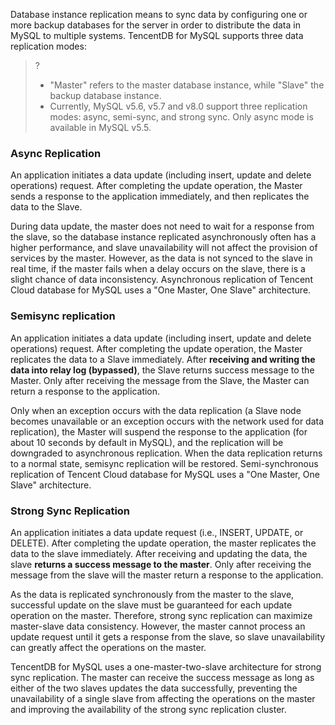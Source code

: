 Database instance replication means to sync data by configuring one or more backup databases for the server in order to distribute the data in MySQL to multiple systems. TencentDB for MySQL supports three data replication modes:

>
>?
>- "Master" refers to the master database instance, while "Slave" the backup database instance.
>- Currently, MySQL v5.6, v5.7 and v8.0 support three replication modes: async, semi-sync, and strong sync. Only async mode is available in MySQL v5.5.

### Async Replication
An application initiates a data update (including insert, update and delete operations) request. After completing the update operation, the Master sends a response to the application immediately, and then replicates the data to the Slave.

During data update, the master does not need to wait for a response from the slave, so the database instance replicated asynchronously often has a higher performance, and slave unavailability will not affect the provision of services by the master. However, as the data is not synced to the slave in real time, if the master fails when a delay occurs on the slave, there is a slight chance of data inconsistency.
Asynchronous replication of Tencent Cloud database for MySQL uses a "One Master, One Slave" architecture.

### Semisync replication

An application initiates a data update (including insert, update and delete operations) request. After completing the update operation, the Master replicates the data to a Slave immediately. After **receiving and writing the data into relay log (bypassed)**, the Slave returns success message to the Master. Only after receiving the message from the Slave, the Master can return a response to the application.

Only when an exception occurs with the data replication (a Slave node becomes unavailable or an exception occurs with the network used for data replication), the Master will suspend the response to the application (for about 10 seconds by default in MySQL), and the replication will be downgraded to asynchronous replication. When the data replication returns to a normal state, semisync replication will be restored.
Semi-synchronous replication of Tencent Cloud database for MySQL uses a "One Master, One Slave" architecture.

### Strong Sync Replication

An application initiates a data update request (i.e., INSERT, UPDATE, or DELETE). After completing the update operation, the master replicates the data to the slave immediately. After receiving and updating the data, the slave **returns a success message to the master**. Only after receiving the message from the slave will the master return a response to the application.

As the data is replicated synchronously from the master to the slave, successful update on the slave must be guaranteed for each update operation on the master. Therefore, strong sync replication can maximize master-slave data consistency. However, the master cannot process an update request until it gets a response from the slave, so slave unavailability can greatly affect the operations on the master.

TencentDB for MySQL uses a one-master-two-slave architecture for strong sync replication. The master can receive the success message as long as either of the two slaves updates the data successfully, preventing the unavailability of a single slave from affecting the operations on the master and improving the availability of the strong sync replication cluster.
